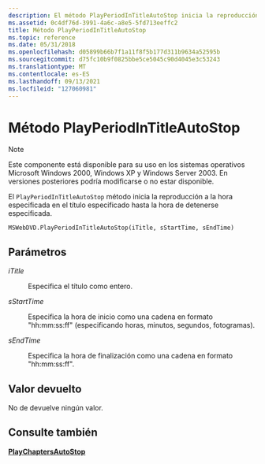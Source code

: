 ```yaml
---
description: El método PlayPeriodInTitleAutoStop inicia la reproducción a la hora especificada en el título especificado hasta la hora de detenerse especificada.
ms.assetid: 0c4df76d-3991-4a6c-a8e5-5fd713eeffc2
title: Método PlayPeriodInTitleAutoStop
ms.topic: reference
ms.date: 05/31/2018
ms.openlocfilehash: d05899b66b7f1a11f8f5b177d311b9634a52595b
ms.sourcegitcommit: d75fc10b9f0825bbe5ce5045c90d4045e3c53243
ms.translationtype: MT
ms.contentlocale: es-ES
ms.lasthandoff: 09/13/2021
ms.locfileid: "127060981"
---
```

# <a name="playperiodintitleautostop-method"></a>Método PlayPeriodInTitleAutoStop

> [!Note]  
> Este componente está disponible para su uso en los sistemas operativos Microsoft Windows 2000, Windows XP y Windows Server 2003. En versiones posteriores podría modificarse o no estar disponible.

 

El `PlayPeriodInTitleAutoStop` método inicia la reproducción a la hora especificada en el título especificado hasta la hora de detenerse especificada.

``` syntax
MSWebDVD.PlayPeriodInTitleAutoStop(iTitle, sStartTime, sEndTime)
```

## <a name="parameters"></a>Parámetros

<dl> <dt>

<span id="iTitle"></span><span id="ititle"></span><span id="ITITLE"></span>*iTitle*
</dt> <dd>

Especifica el título como entero.

</dd> <dt>

<span id="sStartTime"></span><span id="sstarttime"></span><span id="SSTARTTIME"></span>*sStartTime*
</dt> <dd>

Especifica la hora de inicio como una cadena en formato "hh:mm:ss:ff" (especificando horas, minutos, segundos, fotogramas).

</dd> <dt>

<span id="sEndTime"></span><span id="sendtime"></span><span id="SENDTIME"></span>*sEndTime*
</dt> <dd>

Especifica la hora de finalización como una cadena en formato "hh:mm:ss:ff".

</dd> </dl>

## <a name="return-value"></a>Valor devuelto

No de devuelve ningún valor.

## <a name="see-also"></a>Consulte también

<dl> <dt>

[**PlayChaptersAutoStop**](playchaptersautostop-method.md)
</dt> </dl>

 

 



